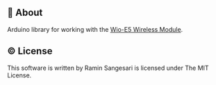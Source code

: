## 📖 About
Arduino library for working with the [Wio-E5 Wireless Module](https://www.seeedstudio.com/Grove-LoRa-E5-STM32WLE5JC-p-4867.html).


## © License
This software is written by Ramin Sangesari is licensed under The MIT License.
